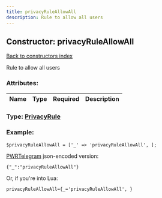 ```yaml
---
title: privacyRuleAllowAll
description: Rule to allow all users
---
```

## Constructor: privacyRuleAllowAll  
[Back to constructors index](index.md)



Rule to allow all users

### Attributes:

| Name     |    Type       | Required | Description |
|----------|:-------------:|:--------:|------------:|



### Type: [PrivacyRule](../types/PrivacyRule.md)


### Example:

```
$privacyRuleAllowAll = ['_' => 'privacyRuleAllowAll', ];
```  

[PWRTelegram](https://pwrtelegram.xyz) json-encoded version:

```
{"_":"privacyRuleAllowAll"}
```


Or, if you're into Lua:  


```
privacyRuleAllowAll={_='privacyRuleAllowAll', }

```


